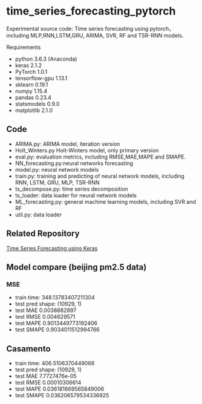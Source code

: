 # time\_series\_forecasting_pytorch
Experimental source code:
Time series forecasting using pytorch，including MLP,RNN,LSTM,GRU, ARIMA, SVR, RF and TSR-RNN models.

Requirements

- python 3.6.3 (Anaconda)
- keras 2.1.2
- PyTorch 1.0.1
- tensorflow-gpu 1.13.1
- sklearn 0.19.1
- numpy 1.15.4
- pandas 0.23.4
- statsmodels 0.9.0
- matplotlib 2.1.0

## Code
- ARIMA.py: ARIMA model, iteration version
- Holt\_Winters.py Holt-Winters model, only primary version
- eval.py: evaluation metrics, including RMSE,MAE,MAPE and SMAPE.
- NN\_forecasting.py:neural networks forecasting
- model.py: neural network models
- train.py: training and predicting of neural network models, including RNN, LSTM, GRU, MLP, TSR-RNN 
- ts_decompose.py: time series decomposition
- ts_loader: data loader for neural network models
- ML_forecasting.py: general machine learning models, including SVR and RF
- util.py: data loader

## Related Repository

[Time Series Forecasting using Keras](https://github.com/zhangxu0307/time-series-forecasting-keras)

## Model compare (beijing pm2.5 data)
### MSE

- train time: 348.13783407211304
- test pred shape: (10929, 1)
- test MAE 0.0038882897
- test RMSE 0.004629571
- test MAPE 0.9013449773192406
- test SMAPE 0.9034011512994766

## Casamento

- train time: 406.5106370449066
- test pred shape: (10929, 1)
- test MAE 7.7727476e-05 
- test RMSE 0.00010306614
- test MAPE 0.036181669565849006
- test SMAPE 0.036206579534336925

